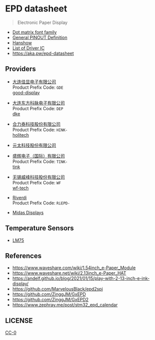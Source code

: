 # EPD datasheet

> Electronic Paper Display

- [Dot matrix font family](font-family.md)
- [General PINOUT Definition](PINOUT.md)
- [Hanshow](https://cursedhardware.github.io/hanshow/)
- [List of Driver IC](https://cursedhardware.github.io/epd-driver-ic/)
- <https://aka.pw/epd-datasheet>

## Providers

- [大连佳显电子有限公司](https://good-display.com)
  <br>Product Prefix Code: `GDE`
  <br>[good-display](good-display)

- [大连东方科脉电子有限公司](https://china-epaper.com)
  <br>Product Prefix Code: `DEP`
  <br>[dke](dke)

- [合力泰科技股份有限公司](http://www.holitech.net)
  <br>Product Prefix Code: `HINK-`
  <br>[holitech](holitech)

- [元太科技股份有限公司](https://www.eink.com)

- [盛辉电子（国际）有限公司](http://www.lcdmaker.com)
  <br>Product Prefix Code: `TINK-`
  <br>[tink](tink)

- [无锡威峰科技股份有限公司](http://www.wf-tech.com)
  <br>Product Prefix Code: `WF`
  <br>[wf-tech](wf-tech)

- [Riverdi](https://riverdi.com)
  <br>Product Prefix Code: `RiEPD-`

- [Midas Displays](https://www.midasdisplays.com)

## Temperature Sensors

- [LM75](sensors/lm75.md)

## References

- <https://www.waveshare.com/wiki/1.54inch_e-Paper_Module>
- <https://www.waveshare.net/wiki/2.13inch_e-Paper_HAT>
- <https://andelf.github.io/blog/2021/01/15/play-with-2-13-inch-e-ink-display/>
- <https://github.com/MarvelousBlack/epd2spi>
- <https://github.com/ZinggJM/GxEPD>
- <https://github.com/ZinggJM/GxEPD2>
- <https://www.zephray.me/post/stm32_epd_calendar>

## LICENSE

[CC-0](LICENSE)
